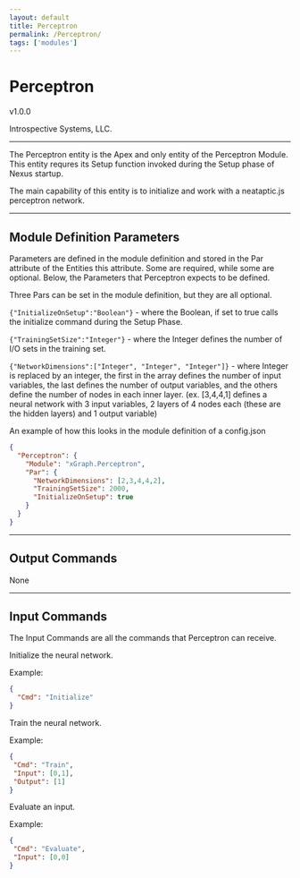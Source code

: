 ```yaml
---
layout: default
title: Perceptron
permalink: /Perceptron/
tags: ['modules']
---
```

# Perceptron

v1.0.0

Introspective Systems, LLC.


---

The Perceptron entity is the Apex and only entity of the Perceptron Module. This entity requres its Setup function invoked during the Setup phase of Nexus startup.

The main capability of this entity is to initialize and work with a neataptic.js perceptron network.

---

## Module Definition Parameters

Parameters are defined in the module definition and stored in the Par attribute
of the Entities this attribute.
Some are required, while some are optional. Below, the Parameters
that Perceptron expects to be defined.

Three Pars can be set in the module definition, but they are all optional.


`{"InitializeOnSetup":"Boolean"}` - where the Boolean, if set to true calls the initialize command during the Setup Phase.

`{"TrainingSetSize":"Integer"}` - where the Integer defines the number of I/O sets in the training set.

`{"NetworkDimensions":["Integer", "Integer", "Integer"]}` - where Integer is replaced by an integer, the first in the array defines the number of input variables, the last defines the number of output variables, and the others define the number of nodes in each inner layer. (ex. [3,4,4,1] defines a neural network with 3 input variables, 2 layers of 4 nodes each (these are the hidden layers) and 1 output variable)

An example of how this looks in the module definition of a config.json
``` json
{
  "Perceptron": {
    "Module": "xGraph.Perceptron",
    "Par": {
      "NetworkDimensions": [2,3,4,4,2],
      "TrainingSetSize": 2000,
      "InitializeOnSetup": true
    }
  }
}
```

---

## Output Commands

None

---

## Input Commands
The Input Commands are all the commands that Perceptron can
receive.

Initialize the neural network.

Example:

```json
{
  "Cmd": "Initialize"
}
```

Train the neural network.

Example:

```json
{
 "Cmd": "Train",
 "Input": [0,1],
 "Output": [1]
}
```

Evaluate an input.

Example:

```json
{
 "Cmd": "Evaluate",
 "Input": [0,0]
}
```
